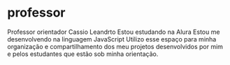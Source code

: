 # professor
Professor orientador  Cassio Leandrto
Estou estudando na Alura
Estou me desenvolvendo na linguagem JavaScript
Utilizo esse espaço para minha organização e compartilhamento dos meu projetos desenvolvidos por mim e pelos estudantes que estão sob minha orientação. 
